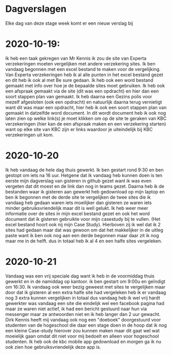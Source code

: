 # Dagverslagen
Elke dag van deze stage week komt er een nieuw verslag bij
# 2020-10-19:
Ik heb een taak gekregen van Mr Kennis ik zou de site van Experta verzekeringen moeten vergelijken met andere verzekering sites.
Ik ben vandaag begonnen met een excel bestand te maken voor de vergelijking. Van Experta verzekeringen heb ik al alle punten in het excel bestand gezet en dit heb ik ook al met Be sure gedaan.
Ik heb ook een word bestand gemaakt met info over hoe je de bepaalde sites moet gebruiken. Ik heb ook een afspraak gemaakt via de site (dit was een opdracht) en hier dan een soort stappen plan van gemaakt. Ik heb daarna een Gezins polis voor mezelf afgesloten (ook een opdracht) en natuurlijk daarna terug vernietigt want dit was maar een opdracht, hier heb ik ook een soort stappen plan van gemaakt in datzelfde word document. In dit wordt document heb ik ook nog laten zien op welke link(s) je moet klikken om op de site te geraken van KBC verzekeringen (hier kan de een afspraak maken en een verzekering starten) want op elke site van KBC zijn er links waardoor je uiteindelijk bij KBC verzekeringen uit kom.


# 2020-10-20
Ik heb vandaag de hele dag thuis gewerkt.
Ik ben gestart rond 9:30 en ben gestopt om iets na 16 uur.
Hetgene dat ik vandaag heb kunnen doen is ten eerste mijn dagverslag van gisteren in github gezet want ik was even vergeten dat dit moest en de link dan nog in teams gezet.
Daarna heb ik de bestanden waar ik gisteren aan gewerkt heb gedownload op mijn laptop en ben ik begonnen met de derde site te vergelijken de twee sites die ik vandaag heb gedaan waren iets moeilijker dan gisteren ze waren iets minder gebruiksvriendelijk maar dit is well gelukt. Ik heb weer meer informatie over de sites in mijn excel bestand gezet en ook het word document dat ik gisteren gebruikte voor mijn casestudy bij te vullen. (Het excel bestand hoort ook nij mijn Case Study). 
Hierboven zij ik wel dat ik 2 sites had gedaan maar dat was gewoon om dat het makkelijker in de uitleg paste want ik ben ook nog aan een derde begonnen maar daar zit ik nog maar me in de helft. dus in totaal heb ik al 4 en een halfe sites vergeleken.


# 2020-10-21
Vandaag was een vrij speciale dag want ik heb in de voormiddag thuis gewerkt en in de namiddag op kantoor.
ik ben gestart om 9:00u en geïndigt om 16:30. 
Ik vandaag ook weer bezig geweest met sites te vergelijken maar door dat ik gisteren al een extra halfe site had vergeleken heb ik er vandaag nog 3 extra kunnen vergelijken in totaal dus vandaag heb ik wel vrij hardt gewerkter was vandaag een site die eindelijk wel een facebook pagina had maar ze waren niet actief, ik had een bericht gestuurd naar hun via messenger maar ze antwoorden niet en ik heb langer dan 2 uur gewacht.
Dirk Kennis heeft mij vandaag ook nog een "doeboek" doorgestuurd voor studenten van de hogeschool die daar een stage doen in de hoop dat ik nog een kleine Case-study hierover zou kunnen maken maar dit gaat wel wat moeielijk gaan omdat dit niet voor mij bedoelt en alleen voor hogeschool studenten. Ik heb ook de kbc mobile app gedownload en morgen ga ik nu ook zien hoe gebruiksvriendelijk deze app is.
